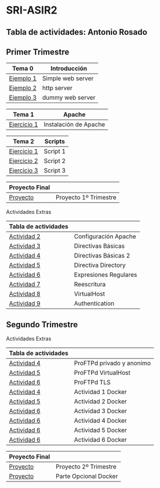 # SRI-ASIR2
## Tabla de actividades: Antonio Rosado

## Primer Trimestre

| Tema 0  | Introducción |
| ------------- | ------------- |
| [Ejemplo 1](Tema0/Ejemplo1.md)  | Simple web server |
| [Ejemplo 2](Tema0/Ejemplo2.md)  | http server |
| [Ejemplo 3](Tema0/Ejemplo3.md)  | dummy web server |

| Tema 1  | Apache |
| ------------- | ------------- |
| [Ejercicio 1](Tema0/Ejercicio1.md)  | Instalación de Apache |

| Tema 2  | Scripts |
| ------------- | ------------- |
| [Ejercicio 1](Tema0/script1.md)  | Script 1 |
| [Ejercicio 2](Tema0/script2.md)  | Script 2 |
| [Ejercicio 3](Tema0/script3.md)  | Script 3 |

| Proyecto Final  | |
| ------------- | ------------- |
| [Proyecto](Tema0/Proyecto.md)  | Proyecto 1º Trimestre  |

Actividades Extras 

| Tabla de actividades  | |
| ------------- | ------------- |
| [Actividad 2](Tema0/Actividad2.md)  | Configuración Apache |
| [Actividad 3](Tema0/Actividad3.md)  | Directivas Básicas  |
| [Actividad 4](Tema0/Actividad4.md)  | Directivas Básicas 2  |
| [Actividad 5](Tema0/Actividad5.md)  | Directiva Directory  |
| [Actividad 6](Tema0/Actividad6.md)  | Expresiones Regulares  |
| [Actividad 7](Tema0/Actividad7.md)  | Reescritura  |
| [Actividad 8](Tema0/Actividad8.md)  | VirtualHost  |
| [Actividad 9](Tema0/Actividad9.md)  | Authentication  |


## Segundo Trimestre

Actividades Extras 

| Tabla de actividades  | |
| ------------- | ------------- |
| [Actividad 4](Segundo_Tri/actividad1.md)  | ProFTPd privado y anonimo |
| [Actividad 5](Segundo_Tri/actividad2.md)  | ProFTPd VirtualHost  |
| [Actividad 6](Segundo_Tri/actividad3.md)  | ProFTPd TLS  |
| [Actividad 4](Segundo_Tri/actividad1docker.md)  | Actividad 1 Docker |
| [Actividad 5](Segundo_Tri/actividad2docker.md)  | Actividad 2 Docker  |
| [Actividad 6](Segundo_Tri/actividad3docker.md)  | Actividad 3 Docker  |
| [Actividad 6](Segundo_Tri/actividad4docker.md)  | Actividad 4 Docker  |
| [Actividad 6](Segundo_Tri/actividad5docker.md)  | Actividad 5 Docker  |
| [Actividad 6](Segundo_Tri/actividad6docker.md)  | Actividad 6 Docker  |

| Proyecto Final  | |
| ------------- | ------------- |
| [Proyecto](Segundo_Tri/proyecto_final.md)  | Proyecto 2º Trimestre  |
| [Proyecto](Segundo_Tri/trabajodocker.md)  | Parte Opcional Docker  |

